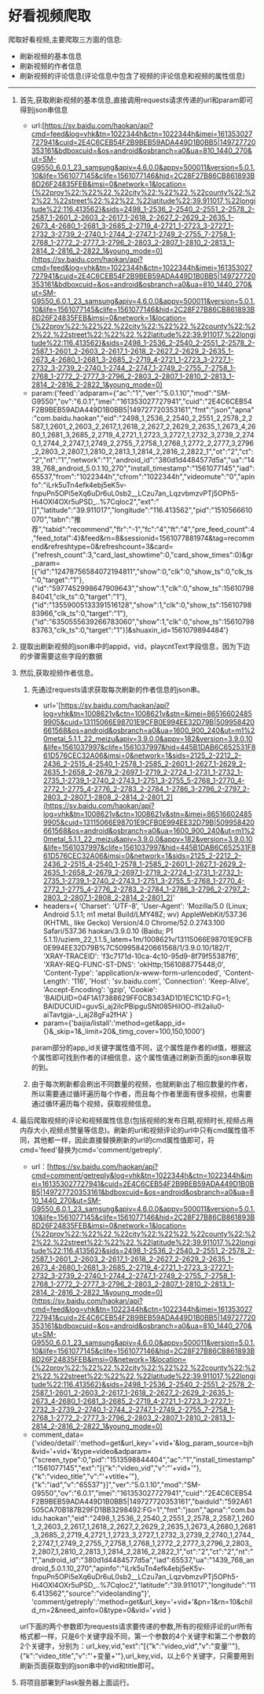 # 好看视频爬取

爬取好看视频,主要爬取三方面的信息:

- 刷新视频的基本信息
- 刷新视频的作者信息
- 刷新视频的评论信息(评论信息中包含了视频的评论信息和视频的属性信息)

------

1. 首先,获取刷新视频的基本信息,直接调用requests请求传递的url和param即可得到json串信息
   - url:[https://sv.baidu.com/haokan/api?cmd=feed&log=vhk&tn=1022344h&ctn=1022344h&imei=161353027727941&cuid=2E4C6CEB54F2B9BEB59ADA449D1B0BB5|149727720353161&bdboxcuid=&os=android&osbranch=a0&ua=810_1440_270&ut=SM-G9550_6.0.1_23_samsung&apiv=4.6.0.0&appv=500011&version=5.0.1.10&life=1561077145&clife=1561077146&hid=2C28F27B86CB861893B8D26F24835FEB&imsi=0&network=1&location={%22prov%22:%22%22,%22city%22:%22%22,%22county%22:%22%22,%22street%22:%22%22,%22latitude%22:39.911017,%22longitude%22:116.413562}&sids=2498_1-2536_2-2540_2-2551_2-2578_2-2587_1-2601_2-2603_2-2617_1-2618_2-2627_2-2629_2-2635_1-2673_4-2680_1-2681_3-2685_2-2719_4-2721_1-2723_3-2727_1-2732_3-2739_2-2740_1-2744_2-2747_1-2749_2-2755_7-2758_1-2768_1-2772_2-2777_3-2796_2-2803_2-2807_1-2810_2-2813_1-2814_2-2816_2-2822_1&young_mode=0](https://sv.baidu.com/haokan/api?cmd=feed&log=vhk&tn=1022344h&ctn=1022344h&imei=161353027727941&cuid=2E4C6CEB54F2B9BEB59ADA449D1B0BB5|149727720353161&bdboxcuid=&os=android&osbranch=a0&ua=810_1440_270&ut=SM-G9550_6.0.1_23_samsung&apiv=4.6.0.0&appv=500011&version=5.0.1.10&life=1561077145&clife=1561077146&hid=2C28F27B86CB861893B8D26F24835FEB&imsi=0&network=1&location={%22prov%22:%22%22,%22city%22:%22%22,%22county%22:%22%22,%22street%22:%22%22,%22latitude%22:39.911017,%22longitude%22:116.413562}&sids=2498_1-2536_2-2540_2-2551_2-2578_2-2587_1-2601_2-2603_2-2617_1-2618_2-2627_2-2629_2-2635_1-2673_4-2680_1-2681_3-2685_2-2719_4-2721_1-2723_3-2727_1-2732_3-2739_2-2740_1-2744_2-2747_1-2749_2-2755_7-2758_1-2768_1-2772_2-2777_3-2796_2-2803_2-2807_1-2810_2-2813_1-2814_2-2816_2-2822_1&young_mode=0)
   - param:{'feed':'adparam={"ac":"1","ver":"5.0.1.10","mod":"SM-G9550","ov":"6.0.1","imei":"161353027727941","cuid":"2E4C6CEB54F2B9BEB59ADA449D1B0BB5|149727720353161","fmt":"json","apna":"com.baidu.haokan","eid":"2498_1,2536_2,2540_2,2551_2,2578_2,2587_1,2601_2,2603_2,2617_1,2618_2,2627_2,2629_2,2635_1,2673_4,2680_1,2681_3,2685_2,2719_4,2721_1,2723_3,2727_1,2732_3,2739_2,2740_1,2744_2,2747_1,2749_2,2755_7,2758_1,2768_1,2772_2,2777_3,2796_2,2803_2,2807_1,2810_2,2813_1,2814_2,2816_2,2822_1","ot":"2","ct":"2","nt":"1","network":"1","android_id":"380d1d4484577d5a","ua":"1439_768_android_5.0.1.10_270","install_timestamp":"1561077145","iad":65537,"from":"1022344h","cfrom":"1022344h","videomute":"0","apinfo":"iLrk5uTn4efk4ebj5eK5v-fnpuPn5OPi5eXq6uDr6uL0sb2__LCzu7an_LqzvbmzvPTj5OPh5-Hi4OXl4OXr5uPSD_..%7Cqloc2","ext":"[]","latitude":"39.911017","longitude":"116.413562","pid":"1510566610070","tabn":"推荐","tabid":"recommend","flr":"-1","fc":"4","ft":"4","pre_feed_count":4,"feed_total":4}&feed&rn=8&sessionid=1561077881974&tag=recommend&refreshtype=0&refreshcount=3&card={"refresh_count":3,"card_last_showtime":0,"card_show_times":0}&gr_param=[{"id":"12478756584072194811","show":0,"clk":0,"show_ts":0,"clk_ts":0,"target":"1"},{"id":"5977452998647909643","show":1,"clk":0,"show_ts":1561079884041,"clk_ts":0,"target":"1"},{"id":"13559005133391516128","show":1,"clk":0,"show_ts":1561079883966,"clk_ts":0,"target":"1"},{"id":"6350555639266783060","show":1,"clk":0,"show_ts":1561079883763,"clk_ts":0,"target":"1"}]&shuaxin_id=1561079894484'}

2. 提取出刷新视频的json串中的appid，vid，playcntText字段信息，因为下边的步骤需要这些字段的数据

3. 然后,获取视频作者信息。
   1. 先通过requests请求获取每次刷新的作者信息的json串。

      - url='[https://sv.baidu.com/haokan/api?log=vhk&tn=1008621v&ctn=1008621v&stn=&imei=865166024859905&cuid=13115066E98701E9CFB0E994EE32D79B|509958420661568&os=android&osbranch=a0&ua=1600_900_240&ut=m1%20metal_5.1.1_22_meizu&apiv=3.9.0.0&appv=182&version=3.9.0.10&life=1561037997&clife=1561037997&hid=445B1DAB6C652531F861D576CEC32A06&imsi=0&network=1&sids=2125_2-2212_2-2436_2-2515_4-2540_1-2578_1-2585_2-2601_1-2627_1-2629_2-2635_1-2658_2-2679_2-2697_1-2719_2-2724_1-2731_1-2732_1-2735_1-2739_1-2740_2-2743_1-2751_3-2755_5-2768_1-2770_4-2772_1-2775_4-2776_2-2783_2-2784_1-2786_3-2796_2-2797_2-2803_2-2807_1-2808_2-2814_2-2801_2](https://sv.baidu.com/haokan/api?log=vhk&tn=1008621v&ctn=1008621v&stn=&imei=865166024859905&cuid=13115066E98701E9CFB0E994EE32D79B|509958420661568&os=android&osbranch=a0&ua=1600_900_240&ut=m1%20metal_5.1.1_22_meizu&apiv=3.9.0.0&appv=182&version=3.9.0.10&life=1561037997&clife=1561037997&hid=445B1DAB6C652531F861D576CEC32A06&imsi=0&network=1&sids=2125_2-2212_2-2436_2-2515_4-2540_1-2578_1-2585_2-2601_1-2627_1-2629_2-2635_1-2658_2-2679_2-2697_1-2719_2-2724_1-2731_1-2732_1-2735_1-2739_1-2740_2-2743_1-2751_3-2755_5-2768_1-2770_4-2772_1-2775_4-2776_2-2783_2-2784_1-2786_3-2796_2-2797_2-2803_2-2807_1-2808_2-2814_2-2801_2)'
      - headers={
                        'Charset': 'UTF-8',
                        'User-Agent': 'Mozilla/5.0 (Linux; Android 5.1.1; m1 metal Build/LMY48Z; wv) AppleWebKit/537.36 (KHTML, like Gecko) Version/4.0 Chrome/52.0.2743.100 Safari/537.36 haokan/3.9.0.10 (Baidu; P1 5.1.1)/uziem_22_1.1.5_latem+1m/1008621v/13115066E98701E9CFB0E994EE32D79B%7C509958420661568/1/3.9.0.10/182/1',
                        'XRAY-TRACEID': 'f3c7171d-10ca-4c10-95d9-8f79f55387f6',
                        'XRAY-REQ-FUNC-ST-DNS': 'okHttp;1561088775448;0',
                        'Content-Type': 'application/x-www-form-urlencoded',
                        'Content-Length': '116',
                        'Host': 'sv.baidu.com',
                        'Connection': 'Keep-Alive',
                        'Accept-Encoding': 'gzip',
                        'Cookie': 'BAIDUID=04F1A17388629FF0CB343AD1D1EC1C1D:FG=1; BAIDUCUID=guvSi_aj2ilcPBipguSNt085HilOO-ifli2ailu0-aiTavtgja-_i_aj28gFa2fHA'
                        }
      - param={'baijia/listall':'method=get&app_id={}&_skip=1&_limit=20&_timg_cover=100,150,1000'}

      param部分的app_id关键字属性值不同，这个属性是作者的id值，根据这个属性即可找到作者的详细信息，这个属性值通过刷新页面的json串获取的到。

   2. 由于每次刷新都会刷出不同数量的视频，也就刷新出了相应数量的作者，所以需要通过循环遍历每个作者，而且每个作者里面有很多视频，也需要通过循环遍历每个视频，获取视频信息。

4. 最后爬取视频的评论和视频属性信息(包括视频的发布日期,视频时长,视频占用内存大小,视频点赞量等信息)。刷新的url和视频评论的url中只有cmd属性值不同，其他都一样，因此直接替换刷新的url的cmd属性值即可，将cmd='feed'替换为cmd='comment/getreply'.

   - url：[https://sv.baidu.com/haokan/api?cmd=comment/getreply&log=vhk&tn=1022344h&ctn=1022344h&imei=161353027727941&cuid=2E4C6CEB54F2B9BEB59ADA449D1B0BB5|149727720353161&bdboxcuid=&os=android&osbranch=a0&ua=810_1440_270&ut=SM-G9550_6.0.1_23_samsung&apiv=4.6.0.0&appv=500011&version=5.0.1.10&life=1561077145&clife=1561077146&hid=2C28F27B86CB861893B8D26F24835FEB&imsi=0&network=1&location={%22prov%22:%22%22,%22city%22:%22%22,%22county%22:%22%22,%22street%22:%22%22,%22latitude%22:39.911017,%22longitude%22:116.413562}&sids=2498_1-2536_2-2540_2-2551_2-2578_2-2587_1-2601_2-2603_2-2617_1-2618_2-2627_2-2629_2-2635_1-2673_4-2680_1-2681_3-2685_2-2719_4-2721_1-2723_3-2727_1-2732_3-2739_2-2740_1-2744_2-2747_1-2749_2-2755_7-2758_1-2768_1-2772_2-2777_3-2796_2-2803_2-2807_1-2810_2-2813_1-2814_2-2816_2-2822_1&young_mode=0](https://sv.baidu.com/haokan/api?cmd=feed&log=vhk&tn=1022344h&ctn=1022344h&imei=161353027727941&cuid=2E4C6CEB54F2B9BEB59ADA449D1B0BB5|149727720353161&bdboxcuid=&os=android&osbranch=a0&ua=810_1440_270&ut=SM-G9550_6.0.1_23_samsung&apiv=4.6.0.0&appv=500011&version=5.0.1.10&life=1561077145&clife=1561077146&hid=2C28F27B86CB861893B8D26F24835FEB&imsi=0&network=1&location={%22prov%22:%22%22,%22city%22:%22%22,%22county%22:%22%22,%22street%22:%22%22,%22latitude%22:39.911017,%22longitude%22:116.413562}&sids=2498_1-2536_2-2540_2-2551_2-2578_2-2587_1-2601_2-2603_2-2617_1-2618_2-2627_2-2629_2-2635_1-2673_4-2680_1-2681_3-2685_2-2719_4-2721_1-2723_3-2727_1-2732_3-2739_2-2740_1-2744_2-2747_1-2749_2-2755_7-2758_1-2768_1-2772_2-2777_3-2796_2-2803_2-2807_1-2810_2-2813_1-2814_2-2816_2-2822_1&young_mode=0)
   -  comment_data={'video/detail':'method=get&url_key='+vid+'&log_param_source=bjh&vid='+vid+'&type=video&adparam={"screen_type":0,"pid":"1513598844404","ac":"1","install_timestamp":"1561077145","ext":"[{\"k\":\"video_vid\",\"v\":\"'+vid+'\"},{\"k\":\"video_title\",\"v\":\"'+vtitle+'\"},{\"k\":\"iad\",\"v\":\"65537\"}]","ver":"5.0.1.10","mod":"SM-G9550","ov":"6.0.1","imei":"161353027727941","cuid":"2E4C6CEB54F2B9BEB59ADA449D1B0BB5|149727720353161","baiduId":"592A61505CA70B187B29FD1BB3298492:FG=1","fmt":"json","apna":"com.baidu.haokan","eid":"2498_1,2536_2,2540_2,2551_2,2578_2,2587_1,2601_2,2603_2,2617_1,2618_2,2627_2,2629_2,2635_1,2673_4,2680_1,2681_3,2685_2,2719_4,2721_1,2723_3,2727_1,2732_3,2739_2,2740_1,2744_2,2747_1,2749_2,2755_7,2758_1,2768_1,2772_2,2777_3,2796_2,2803_2,2807_1,2810_2,2813_1,2814_2,2816_2,2822_1","ot":"2","ct":"2","nt":"1","android_id":"380d1d4484577d5a","iad":65537,"ua":"1439_768_android_5.0.1.10_270","apinfo":"iLrk5uTn4efk4ebj5eK5v-fnpuPn5OPi5eXq6uDr6uL0sb2__LCzu7an_LqzvbmzvPTj5OPh5-Hi4OXl4OXr5uPSD_..%7Cqloc2","latitude":"39.911017","longitude":"116.413562","source":"videolanding"}',                      'comment/getreply':'method=get&url_key='+vid+'&pn=1&rn=10&child_rn=2&need_ainfo=0&type=0&vid='+vid
                            }

   url下面的两个参数即为requests请求要传递的参数,所有的视频评论的url所有格式都一样，只是6个关键字段不同，第一个参数的4个关键字和第二个参数的2个关键字，分别为：url_key,vid,"ext":"[{\"k\":\"video_vid\",\"v\":\"变量''\"},{\"k\":\"video_title\",\"v\":\"'+变量+'\"},url_key,vid，以上6个关键字，只需要用到刷新页面获取到的json串中的vid和title即可。

5. 将项目部署到Flask服务器上面运行。